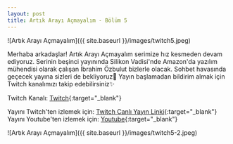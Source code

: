 ```yaml
---
layout: post
title: Artık Arayı Açmayalım - Bölüm 5
---
```


![Artık Arayı Açmayalım]({{ site.baseurl }}/images/twitch5.jpeg)

Merhaba arkadaşlar!
Artık Arayı Açmayalım serimize hız kesmeden devam ediyoruz. Serinin beşinci yayınında Silikon Vadisi'nde Amazon'da yazılım mühendisi olarak çalışan İbrahim Özbulut bizlerle olacak. Sohbet havasında geçecek yayına sizleri de bekliyoruz🤗 Yayın başlamadan bildirim almak için Twitch kanalımızı takip edebilirsiniz✨

Twitch Kanalı: [Twitch](https://www.twitch.tv/agucompsociety){:target="_blank"}

Yayını Twitch'ten izlemek için: [Twitch Canlı Yayın Linki](https://www.twitch.tv/videos/647099846){:target="_blank"}
<br/>
Yayını Youtube'ten izlemek için: [Youtube](https://www.youtube.com/watch?v=6bVCPiceDe8){:target="_blank"}


![Artık Arayı Açmayalım]({{ site.baseurl }}/images/twitch5-2.jpeg)
